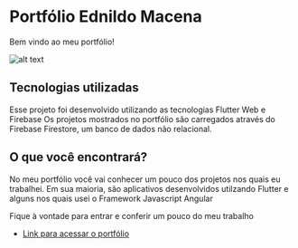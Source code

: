 # Portfólio Ednildo Macena

Bem vindo ao meu portfólio!

![alt text](https://firebasestorage.googleapis.com/v0/b/iacs-c71ce.appspot.com/o/print%20portfolio.JPG?alt=media&token=c3e6959b-df31-486a-8b14-5dcb602f56bd)

## Tecnologias utilizadas

Esse projeto foi desenvolvido utilizando as tecnologias Flutter Web e Firebase
Os projetos mostrados no portfólio são carregados através do Firebase Firestore, um banco de dados não relacional.

## O que você encontrará?

No meu portfólio você vai conhecer um pouco dos projetos nos quais eu trabalhei.
Em sua maioria, são aplicativos desenvolvidos utilzando Flutter e alguns nos quais usei o Framework Javascript Angular

Fique à vontade para entrar e conferir um pouco do meu trabalho

- [Link para acessar o portfólio](https://bit.ly/nildo-macena)
